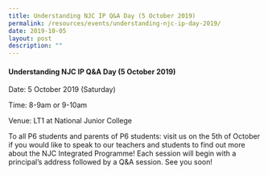 ```yaml
---
title: Understanding NJC IP Q&A Day (5 October 2019)
permalink: /resources/events/understanding-njc-ip-day-2019/
date: 2019-10-05
layout: post
description: ""
---
```

#### Understanding NJC IP Q&A Day (5 October 2019)

Date: 5 October 2019 (Saturday)

Time: 8-9am or 9-10am

Venue: LT1 at National Junior College

To all P6 students and parents of P6 students: visit us on the 5th of October if you would like to speak to our teachers and students to find out more about the NJC Integrated Programme! Each session will begin with a principal’s address followed by a Q&A session. See you soon!